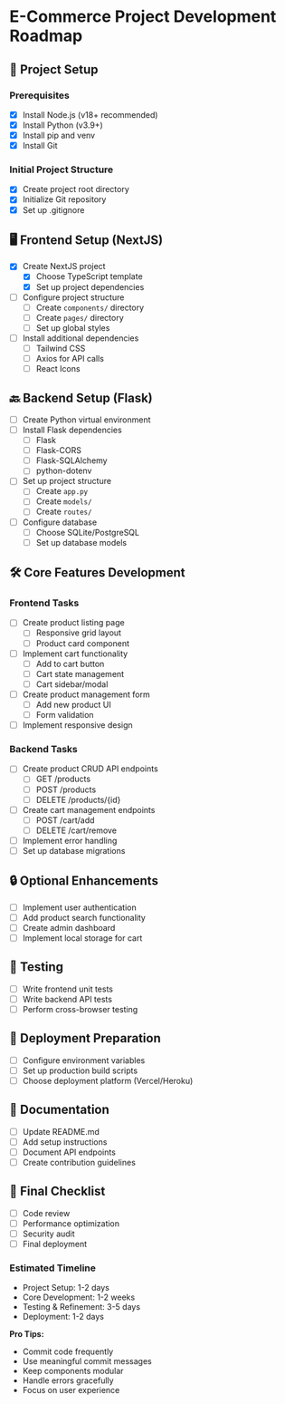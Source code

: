 # E-Commerce Project Development Roadmap

## 🚀 Project Setup

### Prerequisites

- [x] Install Node.js (v18+ recommended)
- [x] Install Python (v3.9+)
- [x] Install pip and venv
- [x] Install Git

### Initial Project Structure

- [x] Create project root directory
- [x] Initialize Git repository
- [x] Set up .gitignore

## 🖥️ Frontend Setup (NextJS)

- [x] Create NextJS project
  - [x] Choose TypeScript template
  - [x] Set up project dependencies
- [ ] Configure project structure
  - [ ] Create `components/` directory
  - [ ] Create `pages/` directory
  - [ ] Set up global styles
- [ ] Install additional dependencies
  - [ ] Tailwind CSS
  - [ ] Axios for API calls
  - [ ] React Icons

## 🔙 Backend Setup (Flask)
- [ ] Create Python virtual environment
- [ ] Install Flask dependencies
  - [ ] Flask
   - [ ] Flask-CORS
   - [ ] Flask-SQLAlchemy
   - [ ] python-dotenv
- [ ] Set up project structure
  - [ ] Create `app.py`
  - [ ] Create `models/`
  - [ ] Create `routes/`
- [ ] Configure database
  - [ ] Choose SQLite/PostgreSQL
  - [ ] Set up database models

## 🛠️ Core Features Development

### Frontend Tasks
- [ ] Create product listing page
  - [ ] Responsive grid layout
  - [ ] Product card component
- [ ] Implement cart functionality
  - [ ] Add to cart button
  - [ ] Cart state management
  - [ ] Cart sidebar/modal
- [ ] Create product management form
  - [ ] Add new product UI
  - [ ] Form validation
- [ ] Implement responsive design

### Backend Tasks
- [ ] Create product CRUD API endpoints
  - [ ] GET /products
   - [ ] POST /products
   - [ ] DELETE /products/{id}
- [ ] Create cart management endpoints
  - [ ] POST /cart/add
   - [ ] DELETE /cart/remove
- [ ] Implement error handling
- [ ] Set up database migrations

## 🔒 Optional Enhancements
- [ ] Implement user authentication
- [ ] Add product search functionality
- [ ] Create admin dashboard
- [ ] Implement local storage for cart

## 🧪 Testing
- [ ] Write frontend unit tests
- [ ] Write backend API tests
- [ ] Perform cross-browser testing

## 🚢 Deployment Preparation
- [ ] Configure environment variables
- [ ] Set up production build scripts
- [ ] Choose deployment platform (Vercel/Heroku)

## 📝 Documentation
- [ ] Update README.md
- [ ] Add setup instructions
- [ ] Document API endpoints
- [ ] Create contribution guidelines

## 🏁 Final Checklist
- [ ] Code review
- [ ] Performance optimization
- [ ] Security audit
- [ ] Final deployment

### Estimated Timeline
- Project Setup: 1-2 days
- Core Development: 1-2 weeks
- Testing & Refinement: 3-5 days
- Deployment: 1-2 days

**Pro Tips:**
- Commit code frequently
- Use meaningful commit messages
- Keep components modular
- Handle errors gracefully
- Focus on user experience
